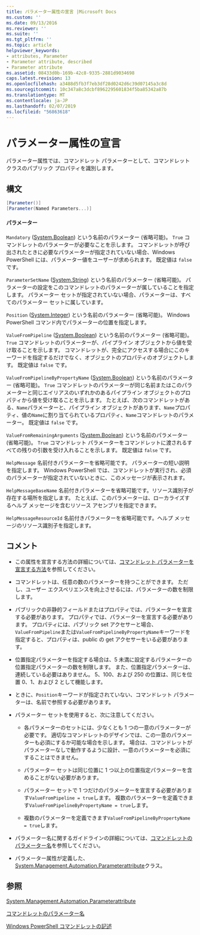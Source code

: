 ```yaml
---
title: パラメーター属性の宣言 |Microsoft Docs
ms.custom: ''
ms.date: 09/13/2016
ms.reviewer: ''
ms.suite: ''
ms.tgt_pltfrm: ''
ms.topic: article
helpviewer_keywords:
- attributes, Parameter
- Parameter attribute, described
- Parameter attribute
ms.assetid: 08433d0b-169b-42c8-9335-2881d9034698
caps.latest.revision: 13
ms.openlocfilehash: a3488d5fb3f7eb3df28d0242d6c39d07145a3c8d
ms.sourcegitcommit: 10c347a8c3dcbf8962295601834f5ba85342a87b
ms.translationtype: MT
ms.contentlocale: ja-JP
ms.lasthandoff: 02/07/2019
ms.locfileid: "56863618"
---
```

# <a name="parameter-attribute-declaration"></a>パラメーター属性の宣言

パラメーター属性では、コマンドレット パラメーターとして、コマンドレット クラスのパブリック プロパティを識別します。

## <a name="syntax"></a>構文

```csharp
[Parameter()]
[Parameter(Named Parameters...)]
```

#### <a name="parameters"></a>パラメーター

`Mandatory` ([System.Boolean](/dotnet/api/System.Boolean)) という名前のパラメーター (省略可能)。 `True` コマンドレットのパラメーターが必要なことを示します。 コマンドレットが呼び出されたときに必要なパラメーターが指定されていない場合、Windows PowerShell には、パラメーター値をユーザーが求められます。 既定値は `false` です。

`ParameterSetName` ([System.String](/dotnet/api/System.String)) という名前のパラメーター (省略可能)。 パラメーターの設定をこのコマンドレットのパラメーターが属していることを指定します。 パラメーター セットが指定されていない場合、パラメーターは、すべてのパラメーター セットに属しています。

`Position` ([System.Integer](/dotnet/api/System.Integer)) という名前のパラメーター (省略可能)。 Windows PowerShell コマンド内でパラメーターの位置を指定します。

`ValueFromPipeline` ([System.Boolean](/dotnet/api/System.Boolean)) という名前のパラメーター (省略可能)。 `True` コマンドレットのパラメーターが、パイプライン オブジェクトから値を受け取ることを示します。 コマンドレットが、完全にアクセスする場合にこのキーワードを指定するだけでなく、オブジェクトのプロパティのオブジェクトします。 既定値は `false` です。

`ValueFromPipelineByPropertyName` ([System.Boolean](/dotnet/api/System.Boolean)) という名前のパラメーター (省略可能)。 `True` コマンドレットのパラメーターが同じ名前またはこのパラメーターと同じエイリアスのいずれかのあるパイプライン オブジェクトのプロパティから値を受け取ることを示します。 たとえば、次のコマンドレットがある、`Name`パラメーターと、パイプライン オブジェクトがあります、`Name`プロパティ、値の`Name`に割り当てられているプロパティ、`Name`コマンドレットのパラメーター。 既定値は `false` です。

`ValueFromRemainingArguments` ([System.Boolean](/dotnet/api/System.Boolean)) という名前のパラメーター (省略可能)。 `True` コマンドレット パラメーターをコマンドレットに渡されるすべての残りの引数を受け入れることを示します。 既定値は `false` です。

`HelpMessage` 名前付きパラメーターを省略可能です。 パラメーターの短い説明を指定します。 Windows PowerShell では、コマンドレットが実行され、必須のパラメーターが指定されていないときに、このメッセージが表示されます。

`HelpMessageBaseName` 名前付きパラメーターを省略可能です。リソース識別子が存在する場所を指定します。 たとえば、このパラメーターは、ローカライズするヘルプ メッセージを含むリソース アセンブリを指定できます。

`HelpMessageResourceId` 名前付きパラメーターを省略可能です。ヘルプ メッセージのリソース識別子を指定します。

## <a name="remarks"></a>コメント

- この属性を宣言する方法の詳細については、[コマンドレット パラメーターを宣言する方法](./how-to-declare-cmdlet-parameters.md)を参照してください。

- コマンドレットは、任意の数のパラメーターを持つことができます。 ただし、ユーザー エクスペリエンスを向上させるには、パラメーターの数を制限します。

- パブリックの非静的フィールドまたはプロパティでは、パラメーターを宣言する必要があります。 プロパティでは、パラメーターを宣言する必要があります。 プロパティには、パブリック set アクセサーと場合、`ValueFromPipeline`または`ValueFromPipelineByPropertyName`キーワードを指定すると、プロパティは、public の get アクセサーをいる必要があります。

- 位置指定パラメーターを指定する場合は、5 未満に設定するパラメーターの位置指定パラメーターの数を制限します。 また、位置指定パラメーターは、連続している必要はありません。 5、100、および 250 の位置は、同じを位置 0、1、および 2 として機能します。

- ときに、`Position`キーワードが指定されていない、コマンドレット パラメーターは、名前で参照する必要があります。

- パラメーター セットを使用すると、次に注意してください。

    - 各パラメーターのセットには、少なくとも 1 つの一意のパラメーターが必要です。 適切なコマンドレットのデザインでは、この一意のパラメーターも必須にするか可能な場合を示します。 場合は、コマンドレットがパラメーターなしで動作するように設計、一意のパラメーターを必須にすることはできません。

    - パラメーター セットは同じ位置に 1 つ以上の位置指定パラメーターを含めることがない必要があります。

    - パラメーター セットで 1 つだけのパラメーターを宣言する必要があります`ValueFromPipeline = true`します。 複数のパラメーターを定義できます`ValueFromPipelineByPropertyName = true`します。

    - 複数のパラメーターを定義できます`ValueFromPipelineByPropertyName = true`します。

- パラメーター名に関するガイドラインの詳細については、[コマンドレットのパラメーター名](standard-cmdlet-parameter-names-and-types.md)を参照してください。

- パラメーター属性が定義した、 [System.Management.Automation.Parameterattribute](/dotnet/api/System.Management.Automation.ParameterAttribute)クラス。

## <a name="see-also"></a>参照

[System.Management.Automation.Parameterattribute](/dotnet/api/System.Management.Automation.ParameterAttribute)

[コマンドレットのパラメーター名](standard-cmdlet-parameter-names-and-types.md)

[Windows PowerShell コマンドレットの記述](./writing-a-windows-powershell-cmdlet.md)
